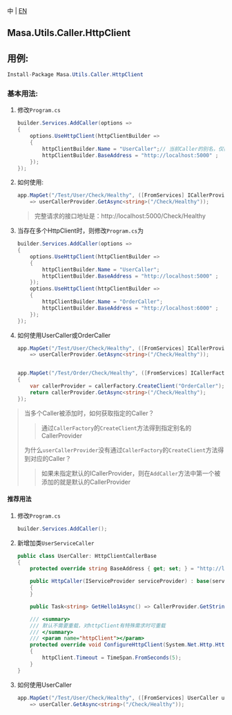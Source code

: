 中 | [EN](README.md)

## Masa.Utils.Caller.HttpClient

## 用例:

```c#
Install-Package Masa.Utils.Caller.HttpClient
```

### 基本用法:

1. 修改`Program.cs`

    ``` C#
    builder.Services.AddCaller(options =>
    {
        options.UseHttpClient(httpClientBuilder =>
        {
            httpClientBuilder.Name = "UserCaller";// 当前Caller的别名，仅存在一个HttpClient时，可以不对Name赋值
            httpClientBuilder.BaseAddress = "http://localhost:5000" ;
        });
    });
    ```

2. 如何使用:

    ``` C#
    app.MapGet("/Test/User/Check/Healthy", ([FromServices] ICallerProvider userCallerProvider)
        => userCallerProvider.GetAsync<string>("/Check/Healthy"));
    ```

    > 完整请求的接口地址是：http://localhost:5000/Check/Healthy

3. 当存在多个HttpClient时，则修改`Program.cs`为

    ``` C#
    builder.Services.AddCaller(options =>
    {
        options.UseHttpClient(httpClientBuilder =>
        {
            httpClientBuilder.Name = "UserCaller";
            httpClientBuilder.BaseAddress = "http://localhost:5000" ;
        });
        options.UseHttpClient(httpClientBuilder =>
        {
            httpClientBuilder.Name = "OrderCaller";
            httpClientBuilder.BaseAddress = "http://localhost:6000" ;
        });
    });
    ```

4. 如何使用UserCaller或OrderCaller

    ``` C#
    app.MapGet("/Test/User/Check/Healthy", ([FromServices] ICallerProvider userCallerProvider)
        => userCallerProvider.GetAsync<string>("/Check/Healthy"));


    app.MapGet("/Test/Order/Check/Healthy", ([FromServices] ICallerFactory callerFactory) =>
    {
        var callerProvider = callerFactory.CreateClient("OrderCaller");
        return callerProvider.GetAsync<string>("/Check/Healthy");
    });
    ```

> 当多个Caller被添加时，如何获取指定的Caller？
>> 通过`CallerFactory`的`CreateClient`方法得到指定别名的CallerProvider
>
> 为什么`userCallerProvider`没有通过`CallerFactory`的`CreateClient`方法得到对应的Caller？
>> 如果未指定默认的ICallerProvider，则在`AddCaller`方法中第一个被添加的就是默认的CallerProvider

#### 推荐用法

1. 修改`Program.cs`

    ``` C#
    builder.Services.AddCaller();
    ```

2. 新增加类`UserServiceCaller`

    ``` C#
    public class UserCaller: HttpClientCallerBase
    {
        protected override string BaseAddress { get; set; } = "http://localhost:5000";

        public HttpCaller(IServiceProvider serviceProvider) : base(serviceProvider)
        {
        }

        public Task<string> GetHello1Async() => CallerProvider.GetStringAsync("/Check/Hello1");

        /// <summary>
        /// 默认不需要重载，对httpClient有特殊需求时可重载
        /// </summary>
        /// <param name="httpClient"></param>
        protected override void ConfigureHttpClient(System.Net.Http.HttpClient httpClient)
        {
            httpClient.Timeout = TimeSpan.FromSeconds(5);
        }
    }
    ```

3. 如何使用UserCaller

    ``` C#
    app.MapGet("/Test/User/Check/Healthy", ([FromServices] UserCaller userCaller)
        => userCaller.GetAsync<string>("/Check/Healthy"));
    ```